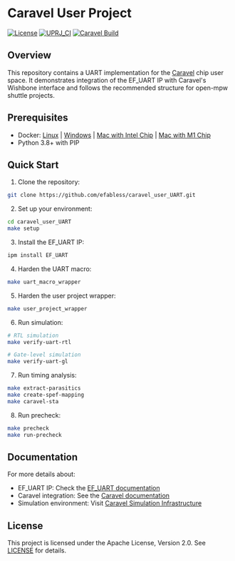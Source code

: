 # Caravel User Project

[![License](https://img.shields.io/badge/License-Apache%202.0-blue.svg)](https://opensource.org/licenses/Apache-2.0) [![UPRJ_CI](https://github.com/efabless/caravel_project_example/actions/workflows/user_project_ci.yml/badge.svg)](https://github.com/efabless/caravel_project_example/actions/workflows/user_project_ci.yml) [![Caravel Build](https://github.com/efabless/caravel_project_example/actions/workflows/caravel_build.yml/badge.svg)](https://github.com/efabless/caravel_project_example/actions/workflows/caravel_build.yml)

## Overview

This repository contains a UART implementation for the [Caravel](https://github.com/efabless/caravel.git) chip user space. It demonstrates integration of the EF_UART IP with Caravel's Wishbone interface and follows the recommended structure for open-mpw shuttle projects.

## Prerequisites

- Docker: [Linux](https://docs.docker.com/desktop/install/linux-install/) | [Windows](https://desktop.docker.com/win/main/amd64/Docker%20Desktop%20Installer.exe) | [Mac with Intel Chip](https://desktop.docker.com/mac/main/amd64/Docker.dmg) | [Mac with M1 Chip](https://desktop.docker.com/mac/main/arm64/Docker.dmg)
- Python 3.8+ with PIP

## Quick Start

1. Clone the repository:

```bash
git clone https://github.com/efabless/caravel_user_UART.git
```

2. Set up your environment:
```bash
cd caravel_user_UART
make setup
```

3. Install the EF_UART IP:
```bash
ipm install EF_UART
```

4. Harden the UART macro:
```bash
make uart_macro_wrapper
```

5. Harden the user project wrapper:
```bash
make user_project_wrapper
```

6. Run simulation:
```bash
# RTL simulation
make verify-uart-rtl

# Gate-level simulation
make verify-uart-gl
```

7. Run timing analysis:
```bash
make extract-parasitics
make create-spef-mapping
make caravel-sta
```

8. Run precheck:
```bash
make precheck
make run-precheck
```

## Documentation

For more details about:
- EF_UART IP: Check the [EF_UART documentation](ip/EF_UART/EF_UART.pdf)
- Caravel integration: See the [Caravel documentation](https://caravel-harness.readthedocs.io/)
- Simulation environment: Visit [Caravel Simulation Infrastructure](https://caravel-sim-infrastructure.readthedocs.io/)

## License

This project is licensed under the Apache License, Version 2.0. See [LICENSE](LICENSE) for details.